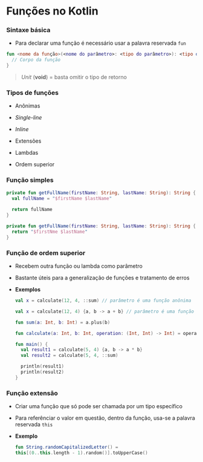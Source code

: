 # Funções no Kotlin

### Sintaxe básica

* Para declarar uma função é necessário usar a palavra reservada `fun`

```kotlin
fun <nome da função>(<nome do parâmetro>: <tipo do parâmetro>): <tipo do retorno> {
  // Corpo da função
}
```

> *Unit* (**void**) = basta omitir o tipo de retorno

### Tipos de funções

  * Anônimas 

  * _Single-line_

  * _Inline_

  * Extensões

  * Lambdas

  * Ordem superior

### Função simples

```kotlin
private fun getFullName(firstName: String, lastName: String): String {
  val fullName = "$firstName $lastName"
  
  return fullName
}
```

```kotlin
private fun getFullName(firstName: String, lastName: String): String {
  return "$firstNme $lastName"
}
```

### Função de ordem superior

* Recebem outra função ou lambda como parâmetro

* Bastante úteis para a generalização de funções e tratamento de erros

* **Exemplos**

  ```kotlin
  val x = calculate(12, 4, ::sum) // parâmetro é uma função anônima
  ```

  ```kotlin
  val x = calculate(12, 4) {a, b -> a + b} // parâmetro é uma função com implementação
  ```

  ```kotlin
  fun sum(a: Int, b: Int) = a.plus(b)

  fun calculate(a: Int, b: Int, operation: (Int, Int) -> Int) = operation(a, b)

  fun main() {
    val result1 = calculate(5, 4) {a, b -> a * b}
    val result2 = calculate(5, 4, ::sum)

    println(result1)
    println(result2)
  }
  ```

### Função extensão

* Criar uma função que só pode ser chamada por um tipo específico

* Para referênciar o valor em questão, dentro da função, usa-se a palavra reservada `this`

* **Exemplo**

  ```kotlin
  fun String.randomCapitalizedLetter() =
  this[(0..this.length - 1).random()].toUpperCase()
  ```